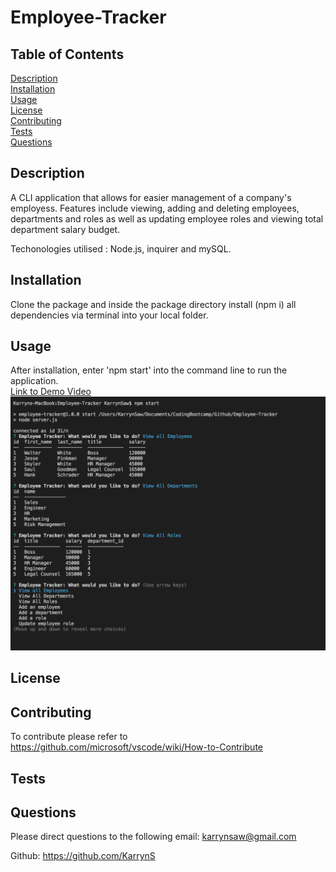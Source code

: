 # Employee-Tracker

## Table of Contents
[Description](#Description) <br>
[Installation](#Installation) <br>
[Usage](#Usage) <br>
[License](#License) <br>
[Contributing](#Contributing) <br>
[Tests](#Tests) <br>
[Questions](#questions)


## Description
A CLI application that allows for easier management of a company's employess. Features include viewing, adding and deleting employees, departments and roles as well as updating employee roles and viewing total department salary budget.

Techonologies utilised :  Node.js, inquirer and mySQL.

## Installation
Clone the package and inside the package directory install (npm i) all dependencies via terminal into your local folder.

## Usage
After installation, enter 'npm start' into the command line to run the application.
<br>
<a href="https://drive.google.com/file/d/1aBkEXWRnTvBFzcb40cxsyagBeSSDWhyw/view"> Link to Demo Video</a>
<br>
<img src="./Assets/Employee_Tracker_ScreenShot.png">

## License


## Contributing
To contribute please refer to https://github.com/microsoft/vscode/wiki/How-to-Contribute

## Tests


## Questions
Please direct questions to the following email: karrynsaw@gmail.com


Github: https://github.com/KarrynS
    